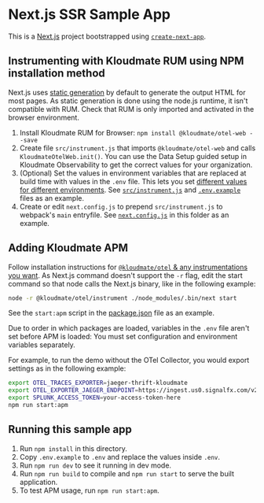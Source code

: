 # Next.js SSR Sample App

This is a [Next.js](https://nextjs.org/) project bootstrapped using [`create-next-app`](https://github.com/vercel/next.js/tree/canary/packages/create-next-app).

## Instrumenting with Kloudmate RUM using NPM installation method

Next.js uses [static generation](https://nextjs.org/docs/basic-features/pages#pre-rendering) by default to generate the output HTML for most pages. As static generation is done using the node.js runtime, it isn't compatible with RUM. Check that RUM is only imported and activated in the browser environment.

1. Install Kloudmate RUM for Browser: `npm install @kloudmate/otel-web --save`
2. Create file `src/instrument.js` that imports `@kloudmate/otel-web` and calls `KloudmateOtelWeb.init()`. You can use the Data Setup guided setup in Kloudmate Observability to get the correct values for your organization.
3. (Optional) Set the values in environment variables that are replaced at build time with values in the `.env` file. This lets you set [different values for different environments](https://nextjs.org/docs/basic-features/environment-variables). See [`src/instrument.js`](src/instrument.js) and [`.env.example`](.env.example) files as an example.
4. Create or edit `next.config.js` to prepend `src/instrument.js` to webpack's `main` entryfile. See [`next.config.js`](next.config.js) in this folder as an example.

## Adding Kloudmate APM

Follow installation instructions for [`@kloudmate/otel` & any instrumentations you want](https://github.com/signalfx/kloudmate-otel-js). As Next.js command doesn't support the `-r` flag, edit the start command so that node calls the Next.js binary, like in the following example:

```bash
node -r @kloudmate/otel/instrument ./node_modules/.bin/next start
```

See the `start:apm` script in the [package.json](package.json) file as an example.

Due to order in which packages are loaded, variables in the `.env` file aren't set before APM is loaded: You must set configuration and environment variables separately.

For example, to run the demo without the OTel Collector, you would export settings as in the following example:

```bash
export OTEL_TRACES_EXPORTER=jaeger-thrift-kloudmate
export OTEL_EXPORTER_JAEGER_ENDPOINT=https://ingest.us0.signalfx.com/v2/trace
export SPLUNK_ACCESS_TOKEN=your-access-token-here
npm run start:apm
```

## Running this sample app

1. Run `npm install` in this directory.
2. Copy `.env.example` to `.env` and replace the values inside `.env`.
3. Run `npm run dev` to see it running in dev mode.
4. Run `npm run build` to compile and `npm run start` to serve the built application.
5. To test APM usage, run `npm run start:apm`.
